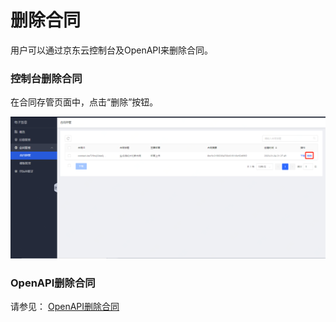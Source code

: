 # 删除合同

用户可以通过京东云控制台及OpenAPI来删除合同。

### 控制台删除合同

在合同存管页面中，点击“删除”按钮。

![删除合同.png](/image/Electronic-Signature/删除合同new.png)

### OpenAPI删除合同

请参见： [OpenAPI删除合同](/API/Electronic-Signature/Contract-Management/deleteContract.md)
